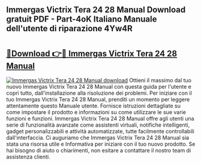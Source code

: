 ## Immergas Victrix Tera 24 28 Manual Download gratuit PDF - Part-4oK Italiano Manuale dell'utente di riparazione 4Yw4R

# <h2><a href="http://dfggju.blite.top/?on=Immergas+Victrix+Tera+24+28+Manual">🔗Download 👉🔴 Immergas Victrix Tera 24 28 Manual</a></h2>

[![Immergas Victrix Tera 24 28 Manual download](https://i.imgur.com/lujVjoI.png)](http://dfggju.blite.top/?on=Immergas+Victrix+Tera+24+28+Manual)
Ottieni il massimo dal tuo nuovo Immergas Victrix Tera 24 28 Manual con questa guida per l'utente e copri tutto, dall'installazione alla risoluzione dei problemi. Per iniziare con il tuo Immergas Victrix Tera 24 28 Manual, prenditi un momento per leggere attentamente questo Manuale utente. Fornisce istruzioni dettagliate su come impostare il prodotto e informazioni su come utilizzare le sue varie funzioni e funzioni. Immergas Victrix Tera 24 28 Manual offre agli utenti una serie di funzionalità avanzate come assistenti virtuali, notifiche intelligenti, gadget personalizzabili e attività automatizzate, tutte facilmente controllabili dall'interfaccia. Ci auguriamo che Immergas Victrix Tera 24 28 Manual sia stata una risorsa utile e Informativa per iniziare con il tuo nuovo prodotto. Se hai bisogno di aiuto o chiarimenti, non esitare a contattare il nostro team di assistenza clienti.
